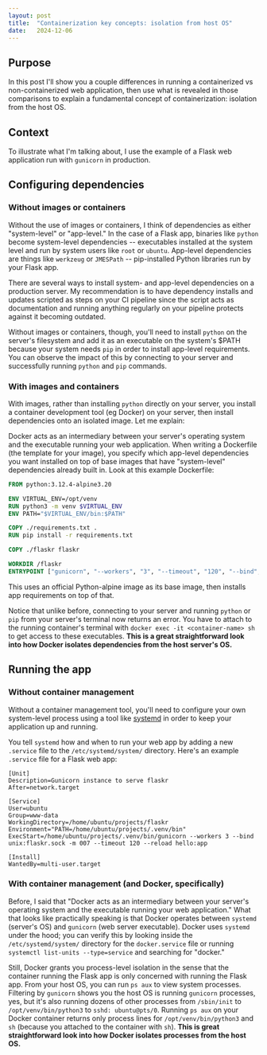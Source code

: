 ```yaml
---
layout: post
title:  "Containerization key concepts: isolation from host OS"
date:   2024-12-06
---
```


## Purpose

In this post I'll show you a couple differences in running a containerized vs non-containerized web application, then use what is revealed in those comparisons to explain a fundamental concept of containerization: isolation from the host OS.

## Context

To illustrate what I'm talking about, I use the example of a Flask web application run with `gunicorn` in production.

## Configuring dependencies

### Without images or containers

Without the use of images or containers, I think of dependencies as either "system-level" or "app-level." In the case of a Flask app, binaries like `python` become system-level dependencies -- executables installed at the system level and run by system users like `root` or `ubuntu`. App-level dependencies are things like `werkzeug` or `JMESPath` -- pip-installed Python libraries run by your Flask app.

There are several ways to install system- and app-level dependencies on a production server. My recommendation is to have dependency installs and updates scripted as steps on your CI pipeline since the script acts as documentation and running anything regularly on your pipeline protects against it becoming outdated.

Without images or containers, though, you'll need to install `python` on the server's filesystem and add it as an executable on the system's $PATH  because your system needs `pip` in order to install app-level requirements. You can observe the impact of this by connecting to your server and successfully running `python` and `pip` commands.

### With images and containers

With images, rather than installing `python` directly on your server, you install a container development tool (eg Docker) on your server, then install dependencies onto an isolated image. Let me explain:

Docker acts as an intermediary between your server's operating system and the executable running your web application. When writing a Dockerfile (the template for your image), you specify which app-level dependencies you want installed on top of base images that have "system-level" dependencies already built in. Look at this example Dockerfile:

```Dockerfile
FROM python:3.12.4-alpine3.20

ENV VIRTUAL_ENV=/opt/venv
RUN python3 -m venv $VIRTUAL_ENV
ENV PATH="$VIRTUAL_ENV/bin:$PATH"

COPY ./requirements.txt .
RUN pip install -r requirements.txt

COPY ./flaskr flaskr

WORKDIR /flaskr
ENTRYPOINT ["gunicorn", "--workers", "3", "--timeout", "120", "--bind", "0.0.0.0:8000", "hello:app"]
```

This uses an official Python-alpine image as its base image, then installs app requirements on top of that.

Notice that unlike before, connecting to your server and running `python` or `pip` from your server's terminal now returns an error. You have to attach to the running container's terminal with `docker exec -it <container-name> sh` to get access to these executables. **This is a great straightforward look into how Docker isolates dependencies from the host server's OS.**

## Running the app

### Without container management

Without a container management tool, you'll need to configure your own system-level process using a tool like [systemd](https://systemd.io/) in order to keep your application up and running.

You tell `systemd` how and when to run your web app by adding a new `.service` file to the `/etc/systemd/system/` directory. Here's an example `.service` file for a Flask web app:

```service
[Unit]
Description=Gunicorn instance to serve flaskr
After=network.target

[Service]
User=ubuntu
Group=www-data
WorkingDirectory=/home/ubuntu/projects/flaskr
Environment="PATH=/home/ubuntu/projects/.venv/bin"
ExecStart=/home/ubuntu/projects/.venv/bin/gunicorn --workers 3 --bind unix:flaskr.sock -m 007 --timeout 120 --reload hello:app

[Install]
WantedBy=multi-user.target
```

### With container management (and Docker, specifically)

Before, I said that "Docker acts as an intermediary between your server's operating system and the executable running your web application." What that looks like practically speaking is that Docker operates between `systemd` (server's OS) and `gunicorn` (web server executable). Docker uses `systemd` under the hood; you can verify this by looking inside the `/etc/systemd/system/` directory for the `docker.service` file or running `systemctl list-units --type=service` and searching for "docker."

Still, Docker grants you process-level isolation in the sense that the container running the Flask app is only concerned with running the Flask app. From your host OS, you can run `ps aux` to view system processes. Filtering by `gunicorn` shows you the host OS is running `gunicorn` processes, yes, but it's also running dozens of other processes from `/sbin/init` to `/opt/venv/bin/python3` to `sshd: ubuntu@pts/0`. Running `ps aux` on your Docker container returns only process lines for `/opt/venv/bin/python3` and `sh` (because you attached to the container with `sh`). **This is great straightforward look into how Docker isolates processes from the host OS.**
